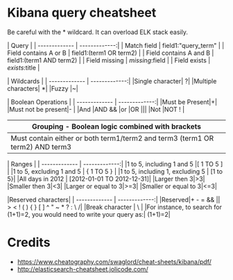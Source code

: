 # Kibana query cheatsheet
 Be careful with the * wildcard. It can overload ELK stack easily.

| Query                         |
| ------------- | -------------:|
| Match field      | field1­:"qu­ery­_te­rm" |
| Field contains A or B      | field1:(term1 OR term2)      |
| Field contains A and B | field1:(term1 AND term2)      |
| Field missing  |  _missi­ng_­:field     |
| Field exists  |   _exist­s_:­title    |


| Wildcards                         |
| ------------- | -------------:|
|Single character| ?|
|Multiple characters| *|
|Fuzzy |~|

| Boolean Operations                         |
| ------------- | -------------:|
|Must be Present|+|
|Must not be present|- |
|And |AND &&
|or |OR &#124;&#124;|
|Not |NOT ! |


| Grouping - Boolean logic combined with brackets |
| ------------- |
| Must contain either or both term1/­term2 and term3 (term1 OR term2) AND term3 |

| Ranges                         |
| ------------- | -------------:|
|1 to 5, including 1 and 5 |[ 1 TO 5 ] |
|1 to 5, excluding 1 and 5 | { 1 TO 5 } |
|1 to 5, including 1, excluding 5 | [1 to 5}|
|All days in 2012 | [2012-­01-01 TO 2012-1­2-31]|
|Larger then 3|>3|
|Smaller then 3|<3|
|Larger or equal to 3|>=3|
|Smaller or equal to 3|<=3|

|Reserved characters|
| ------------- | -------------:|
|Reserved|+ - = && &#124;&#124; > < ! ( ) { } [ ] ^ " ~ * ? : \ /|
|Break character | \ |
|For instance, to search for (1+1)=2, you would need to write your query as:| \(1\+1­\)\=2|


# Credits
- https://www.cheatography.com/swaglord/cheat-sheets/kibana/pdf/
- http://elasticsearch-cheatsheet.jolicode.com/
